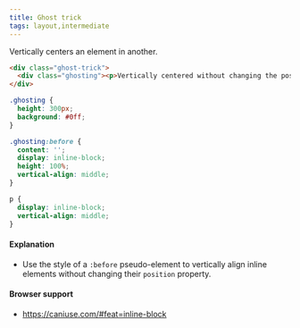 ```yaml
---
title: Ghost trick
tags: layout,intermediate
---
```


Vertically centers an element in another.

```html
<div class="ghost-trick">
  <div class="ghosting"><p>Vertically centered without changing the position property.</p></div>
</div>
```

```css
.ghosting {
  height: 300px;
  background: #0ff;
}

.ghosting:before {
  content: '';
  display: inline-block;
  height: 100%;
  vertical-align: middle;
}

p {
  display: inline-block;
  vertical-align: middle;
}
```

#### Explanation

- Use the style of a `:before` pseudo-element to vertically align inline elements without changing their `position` property.

#### Browser support

- https://caniuse.com/#feat=inline-block
